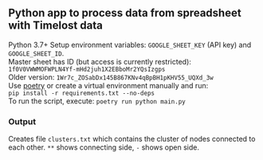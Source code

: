 ## Python app to process data from spreadsheet with Timelost data
Python 3.7+ 
Setup environment variables: `GOOGLE_SHEET_KEY` (API key) and `GOOGLE_SHEET_ID`.  
Master sheet has ID (but access is currently restricted): `1f0V0VWWMOFWPLN4Yf-mHd2juh1X2EBboMr2YQsIzgps`  
Older version: `1Wr7c_ZOSabDx145B867KNv4qBpBH1pKHV55_UQXd_3w`  
Use [poetry](https://github.com/python-poetry/poetry) or create a virtual environment manually and run:  
`pip install -r requirements.txt --no-deps`  
To run the script, execute: `poetry run python main.py`

### Output

Creates file `clusters.txt` which contains the cluster of nodes connected to each other. `**` shows connecting side, `-` shows open side.